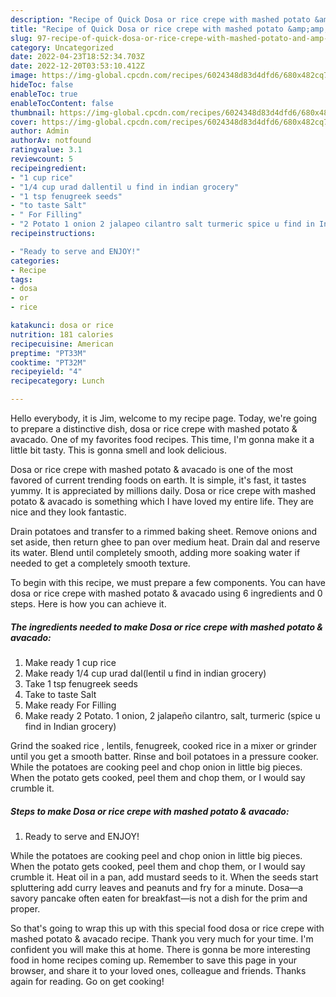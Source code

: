 ```yaml
---
description: "Recipe of Quick Dosa or rice crepe with mashed potato &amp;amp; avacado"
title: "Recipe of Quick Dosa or rice crepe with mashed potato &amp;amp; avacado"
slug: 97-recipe-of-quick-dosa-or-rice-crepe-with-mashed-potato-and-amp-avacado
category: Uncategorized
date: 2022-04-23T18:52:34.703Z
date: 2022-12-20T03:53:10.412Z
image: https://img-global.cpcdn.com/recipes/6024348d83d4dfd6/680x482cq70/dosa-or-rice-crepe-with-mashed-potato-avacado-recipe-main-photo.jpg
hideToc: false
enableToc: true
enableTocContent: false
thumbnail: https://img-global.cpcdn.com/recipes/6024348d83d4dfd6/680x482cq70/dosa-or-rice-crepe-with-mashed-potato-avacado-recipe-main-photo.jpg
cover: https://img-global.cpcdn.com/recipes/6024348d83d4dfd6/680x482cq70/dosa-or-rice-crepe-with-mashed-potato-avacado-recipe-main-photo.jpg
author: Admin
authorAv: notfound
ratingvalue: 3.1
reviewcount: 5
recipeingredient:
- "1 cup rice"
- "1/4 cup urad dallentil u find in indian grocery"
- "1 tsp fenugreek seeds"
- "to taste Salt"
- " For Filling"
- "2 Potato 1 onion 2 jalapeo cilantro salt turmeric spice u find in Indian grocery"
recipeinstructions:

- "Ready to serve and ENJOY!"
categories:
- Recipe
tags:
- dosa
- or
- rice

katakunci: dosa or rice 
nutrition: 181 calories
recipecuisine: American
preptime: "PT33M"
cooktime: "PT32M"
recipeyield: "4"
recipecategory: Lunch

---
```



Hello everybody, it is Jim, welcome to my recipe page. Today, we're going to prepare a distinctive dish, dosa or rice crepe with mashed potato &amp; avacado. One of my favorites food recipes. This time, I'm gonna make it a little bit tasty. This is gonna smell and look delicious.

Dosa or rice crepe with mashed potato &amp; avacado is one of the most favored of current trending foods on earth. It is simple, it's fast, it tastes yummy. It is appreciated by millions daily. Dosa or rice crepe with mashed potato &amp; avacado is something which I have loved my entire life. They are nice and they look fantastic.

Drain potatoes and transfer to a rimmed baking sheet. Remove onions and set aside, then return ghee to pan over medium heat. Drain dal and reserve its water. Blend until completely smooth, adding more soaking water if needed to get a completely smooth texture.


To begin with this recipe, we must prepare a few components. You can have dosa or rice crepe with mashed potato &amp; avacado using 6 ingredients and 0 steps. Here is how you can achieve it.

<!--inarticleads1-->

##### The ingredients needed to make Dosa or rice crepe with mashed potato &amp; avacado:

1. Make ready 1 cup rice
1. Make ready 1/4 cup urad dal(lentil u find in indian grocery)
1. Take 1 tsp fenugreek seeds
1. Take to taste Salt
1. Make ready  For Filling
1. Make ready 2 Potato. 1 onion, 2 jalapeño cilantro, salt, turmeric (spice u find in Indian grocery)


Grind the soaked rice , lentils, fenugreek, cooked rice in a mixer or grinder until you get a smooth batter. Rinse and boil potatoes in a pressure cooker. While the potatoes are cooking peel and chop onion in little big pieces. When the potato gets cooked, peel them and chop them, or I would say crumble it. 

<!--inarticleads2-->

##### Steps to make Dosa or rice crepe with mashed potato &amp; avacado:


1. Ready to serve and ENJOY!

While the potatoes are cooking peel and chop onion in little big pieces. When the potato gets cooked, peel them and chop them, or I would say crumble it. Heat oil in a pan, add mustard seeds to it. When the seeds start spluttering add curry leaves and peanuts and fry for a minute. Dosa—a savory pancake often eaten for breakfast—is not a dish for the prim and proper. 

So that's going to wrap this up with this special food dosa or rice crepe with mashed potato &amp; avacado recipe. Thank you very much for your time. I'm confident you will make this at home. There is gonna be more interesting food in home recipes coming up. Remember to save this page in your browser, and share it to your loved ones, colleague and friends. Thanks again for reading. Go on get cooking!
